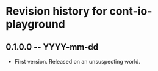 # Revision history for cont-io-playground

## 0.1.0.0  -- YYYY-mm-dd

* First version. Released on an unsuspecting world.
